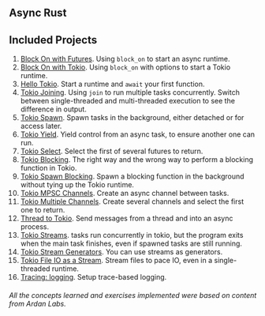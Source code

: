 ## Async Rust

## Included Projects

1. [Block On with Futures](./futures_block_on/). Using `block_on` to start an async runtime.
2. [Block On with Tokio](./tokio_block_on/). Using `block_on` with options to start a Tokio runtime.
3. [Hello Tokio](./hello_tokio/). Start a runtime and `await` your first function.
4. [Tokio Joining](./tokio_join/). Using `join` to run multiple tasks concurrently. Switch between single-threaded and multi-threaded execution to see the difference in output.
5. [Tokio Spawn](./tokio_spawn/). Spawn tasks in the background, either detached or for access later.
6. [Tokio Yield](./tokio_yield/). Yield control from an async task, to ensure another one can run.
7. [Tokio Select](./tokio_select/). Select the first of several futures to return.
8. [Tokio Blocking](./tokio_blocking/). The right way and the wrong way to perform a blocking function in Tokio.
9. [Tokio Spawn Blocking](./tokio_spawn_blocking/). Spawn a blocking function in the background without tying up the Tokio runtime.
10. [Tokio MPSC Channels](./tokio_channels/). Create an async channel between tasks.
11. [Tokio Multiple Channels](./tokio_multi_channels/). Create several channels and select the first one to return.
12. [Thread to Tokio](./thread_to_tokio/). Send messages from a thread and into an async process.
13. [Tokio Streams](./tokio_streams/). tasks run concurrently in tokio, but the program exits when the main task finishes, even if spawned tasks are still running.
14. [Tokio Stream Generators](./tokio_stream_generator/). You can use streams as generators.
15. [Tokio File IO as a Stream](./tokio_stream_file/). Stream files to pace IO, even in a single-threaded runtime.
16. [Tracing: logging](./tracing_log). Setup trace-based logging.

###### All the concepts learned and exercises implemented were based on content from Ardan Labs.